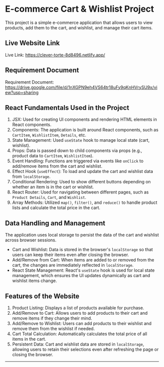 # E-commerce Cart & Wishlist Project

This project is a simple e-commerce application that allows users to view products, add them to the cart, and wishlist, and manage their cart items.

## Live Website Link

Live Link: https://clever-torte-8d8496.netlify.app/

## Requirement Document

Requirement Document: https://drive.google.com/file/d/1nXGPN9eh4VS64tr18uFy9qKnHVrySU9x/view?usp=sharing

## React Fundamentals Used in the Project

1. JSX: Used for creating UI components and rendering HTML elements in React components.
2. Components: The application is built around React components, such as `CartItem`, `WishlistItem`, `Details`, etc.
3. State Management: Used `useState` hook to manage local state (cart, wishlist).
4. Props: Data is passed down to child components via props (e.g., product data to `CartItem`, `WishlistItem`).
5. Event Handling: Functions are triggered via events like `onClick` to add/remove items from the cart and wishlist.
6. Effect Hook (`useEffect`): To load and update the cart and wishlist data from `localStorage`.
7. Conditional Rendering: Used to show different buttons depending on whether an item is in the cart or wishlist.
8. React Router: Used for navigating between different pages, such as `Product Details`, `Cart`, and `Wishlist`.
9. Array Methods: Utilized `map()`, `filter()`, and `reduce()` to handle product lists and calculate the total price in the cart.

## Data Handling and Management

The application uses local storage to persist the data of the cart and wishlist across browser sessions.

- Cart and Wishlist: Data is stored in the browser's `localStorage` so that users can keep their items even after closing the browser.
- Add/Remove from Cart: When items are added to or removed from the cart, the changes are immediately reflected in `localStorage`.
- React State Management: React's `useState` hook is used for local state management, which ensures the UI updates dynamically as cart and wishlist items change.

## Features of the Website

1. Product Listing: Displays a list of products available for purchase.
2. Add/Remove to Cart: Allows users to add products to their cart and remove items if they change their mind.
3. Add/Remove to Wishlist: Users can add products to their wishlist and remove them from the wishlist if needed.
4. Cart Total Calculation: Automatically calculates the total price of all items in the cart.
5. Persistent Data: Cart and wishlist data are stored in `localStorage`, allowing users to retain their selections even after refreshing the page or closing the browser.

---
